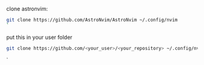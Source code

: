 clone astronvim:

```sh
git clone https://github.com/AstroNvim/AstroNvim ~/.config/nvim
`
```

put this in your user folder

```sh
git clone https://github.com/<your_user>/<your_repository> ~/.config/nvim/lua/user
```

`
